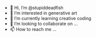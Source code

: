 - 👋 Hi, I’m @stupiddeadfish
- 👀 I’m interested in generative art 
- 🌱 I’m currently learning creative coding 
- 💞️ I’m looking to collaborate on ...
- 📫 How to reach me ...

<!---
stupiddeadfish/stupiddeadfish is a ✨ special ✨ repository because its `README.md` (this file) appears on your GitHub profile.
You can click the Preview link to take a look at your changes.
--->
